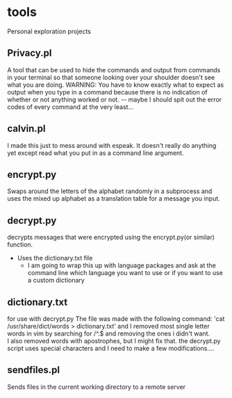 # tools
Personal exploration projects

Privacy.pl
----------
A tool that can be used to hide the commands and output from commands 
in your terminal so that someone looking over your shoulder doesn't 
see what you are doing.
WARNING: You have to know exactly what to expect as output when you type in
a command because there is no indication of whether or not anything worked or not.
-- maybe I should spit out the error codes of every command at the very least...

calvin.pl
---------
I made this just to mess around with espeak.  It doesn't really do anything yet 
except read what you put in as a command line argument.

encrypt.py
----------
Swaps around the letters of the alphabet randomly in a subprocess and uses the
mixed up alphabet as a translation table for a message you input.

decrypt.py
----------
decrypts messages that were encrypted using the encrypt.py(or similar) function.
- Uses the dictionary.txt file
    - I am going to wrap this up with language packages and ask at the command line
      which language you want to use or if you want to use a custom dictionary

dictionary.txt
--------------
for use with decrypt.py
The file was made with the following command:
'cat /usr/share/dict/words > dictionary.txt'
and I removed most single letter words in vim by searching for /^.$ and
removing the ones i didn't want.  
I also removed words with apostrophes, but I might fix that.
the decrypt.py script uses special characters and I need to make a few modifications....

sendfiles.pl
------------
Sends files in the current working directory to a remote server
